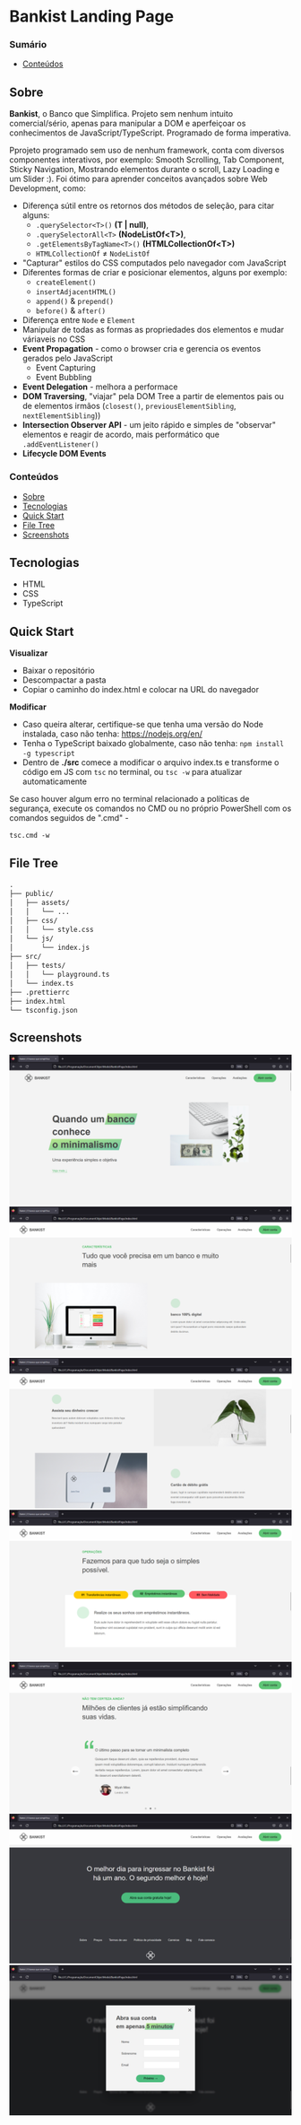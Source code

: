 # Bankist Landing Page

### Sumário
* [Conteúdos](#conteúdos)  

## Sobre
**Bankist**, o Banco que Simplifica. Projeto sem nenhum intuito comercial/sério, apenas para manipular a DOM e aperfeiçoar os conhecimentos de JavaScript/TypeScript. 
Programado de forma imperativa. 

Pprojeto programado sem uso de nenhum framework, conta com diversos componentes interativos, por exemplo: Smooth Scrolling, Tab Component, Sticky Navigation, Mostrando elementos durante o scroll, Lazy Loading e um Slider :). Foi ótimo para aprender conceitos avançados sobre Web Development, como:
* Diferença sútil entre os retornos dos métodos de seleção, para citar alguns:
  * `.querySelector<T>()` **(T | null)**, 
  * `.querySelectorAll<T>` **(NodeListOf&lt;T>)**,
  * `.getElementsByTagName<T>()` **(HTMLCollectionOf&lt;T>)** 
  * `HTMLCollectionOf` ≠ `NodeListOf`
* "Capturar" estilos do CSS computados pelo navegador com JavaScript 
* Diferentes formas de criar e posicionar elementos, alguns por exemplo:
  * `createElement()`
  * `insertAdjacentHTML()`
  * `append()` & `prepend()`
  * `before()` & `after()`
* Diferença entre `Node` e `Element`
* Manipular de todas as formas as propriedades dos elementos e mudar váriaveis no CSS
* **Event Propagation** - como o browser cria e gerencia os eventos gerados pelo JavaScript
  * Event Capturing
  * Event Bubbling
* **Event Delegation** - melhora a performace
* **DOM Traversing**, "viajar" pela DOM Tree a partir de elementos pais ou de elementos irmãos (`closest()`, `previousElementSibling`, `nextElementSibling`))
* **Intersection Observer API** - um jeito rápido e simples de "observar" elementos e reagir de acordo, mais performático que `.addEventListener()`
* **Lifecycle DOM Events**

### Conteúdos  
* [Sobre](#sobre)  
* [Tecnologias](#tecnologias)  
* [Quick Start](#quick-start)  
* [File Tree](#file-tree)  
* [Screenshots](#screenshots)  

## Tecnologias
* HTML
* CSS
* TypeScript

## Quick Start
**Visualizar**
* Baixar o repositório
* Descompactar a pasta
* Copiar o caminho do index.html e colocar na URL do navegador

**Modificar**
* Caso queira alterar, certifique-se que tenha uma versão do Node instalada, caso não tenha: https://nodejs.org/en/
* Tenha o TypeScript baixado globalmente, caso não tenha: `npm install -g typescript`
* Dentro de **./src** comece a modificar o arquivo index.ts e transforme o código em JS com `tsc` no terminal, ou `tsc -w` para atualizar automaticamente

Se caso houver algum erro no terminal relacionado a políticas de segurança, execute os comandos no CMD ou no próprio PowerShell com os comandos seguidos de 
".cmd" - 
```
tsc.cmd -w
```

## File Tree
```
.
├── public/
│   ├── assets/
│   │   └── ...
│   ├── css/
│   │   └── style.css
│   └── js/
│       └── index.js
├── src/
│   ├── tests/
│   │   └── playground.ts
│   └── index.ts
├── .prettierrc
├── index.html
└── tsconfig.json
```

## Screenshots
!["hero"](.github/bankistPage1.png)
!["características"](.github/bankistPage2.png)
!["características"](.github/bankistPage3.png)
!["operações"](.github/bankistPage4.png)
!["testemunhos"](.github/bankistPage5.png)
!["footer"](.github/bankistPage6.png)
!["popup para criar a conta"](.github/bankistPage7.png)
